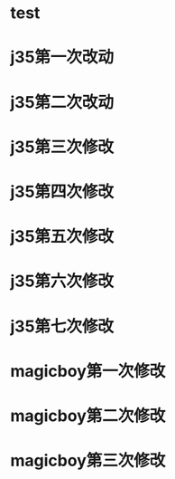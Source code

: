 # test
# j35第一次改动
# j35第二次改动
# j35第三次修改
# j35第四次修改
# j35第五次修改
# j35第六次修改
# j35第七次修改
# magicboy第一次修改
# magicboy第二次修改
# magicboy第三次修改
